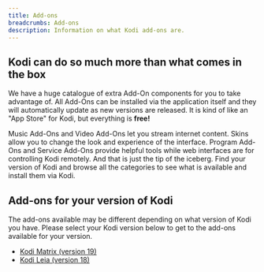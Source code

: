 ```yaml
---
title: Add-ons
breadcrumbs: Add-ons
description: Information on what Kodi add-ons are.
---
```


## Kodi can do so much more than what comes in the box

We have a huge catalogue of extra Add-On components for you to take advantage of. All Add-Ons can be installed via the application itself and they will automatically update as new versions are released. It is kind of like an "App Store" for Kodi, but everything is **free!**

Music Add-Ons and Video Add-Ons let you stream internet content. Skins allow you to change the look and experience of the interface. Program Add-Ons and Service Add-Ons provide helpful tools while web interfaces are for controlling Kodi remotely. And that is just the tip of the iceberg. Find your version of Kodi and browse all the categories to see what is available and install them via Kodi.

## Add-ons for your version of Kodi

The add-ons available may be different depending on what version of Kodi you have. Please select your Kodi version below to get to the add-ons available for your version.

- [Kodi Matrix (version 19)](/addons/matrix/)
- [Kodi Leia (version 18)](/addons/leia/)
